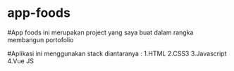 # app-foods

#App foods ini merupakan project yang saya buat dalam rangka membangun portofolio 

#Aplikasi ini menggunakan stack diantaranya : 
  1.HTML
  2.CSS3
  3.Javascript
  4.Vue JS
 
 

